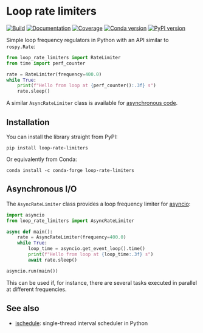 # Loop rate limiters

[![Build](https://img.shields.io/github/actions/workflow/status/upkie/loop-rate-limiters/main.yml?branch=main)](https://github.com/upkie/loop-rate-limiters/actions)
[![Documentation](https://img.shields.io/github/actions/workflow/status/upkie/loop-rate-limiters/docs.yml?branch=main&label=docs)](https://upkie.github.io/loop-rate-limiters/)
[![Coverage](https://coveralls.io/repos/github/upkie/loop-rate-limiters/badge.svg?branch=main)](https://coveralls.io/github/upkie/loop-rate-limiters?branch=main)
[![Conda version](https://img.shields.io/conda/vn/conda-forge/loop-rate-limiters.svg)](https://anaconda.org/conda-forge/loop-rate-limiters)
[![PyPI version](https://img.shields.io/pypi/v/loop-rate-limiters)](https://pypi.org/project/loop-rate-limiters/)

Simple loop frequency regulators in Python with an API similar to ``rospy.Rate``:

```python
from loop_rate_limiters import RateLimiter
from time import perf_counter

rate = RateLimiter(frequency=400.0)
while True:
    print(f"Hello from loop at {perf_counter():.3f} s")
    rate.sleep()
```

A similar ``AsyncRateLimiter`` class is available for [asynchronous code](https://github.com/upkie/loop-rate-limiters#asynchronous-io).

## Installation

You can install the library straight from PyPI:

```console
pip install loop-rate-limiters
```

Or equivalently from Conda:

```console
conda install -c conda-forge loop-rate-limiters
```

## Asynchronous I/O

The ``AsyncRateLimiter`` class provides a loop frequency limiter for [asyncio](https://docs.python.org/3/library/asyncio.html):

```python
import asyncio
from loop_rate_limiters import AsyncRateLimiter

async def main():
    rate = AsyncRateLimiter(frequency=400.0)
    while True:
        loop_time = asyncio.get_event_loop().time()
        print(f"Hello from loop at {loop_time:.3f} s")
        await rate.sleep()

asyncio.run(main())
```

This can be used if, for instance, there are several tasks executed in parallel at different frequencies.

## See also

- [ischedule](https://github.com/aleksve/ischedule): single-thread interval scheduler in Python
